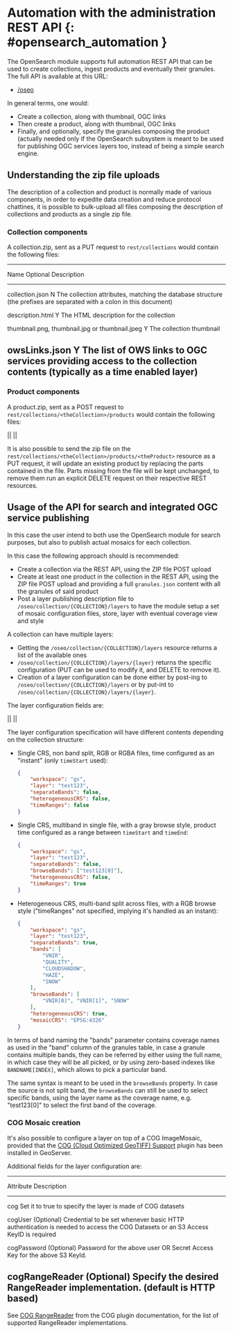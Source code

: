 # Automation with the administration REST API {: #opensearch_automation }

The OpenSearch module supports full automation REST API that can be used to create collections, ingest products and eventually their granules. The full API is available at this URL:

-   [/oseo](https://docs.geoserver.org/latest/en/api/#1.0.0/opensearch-eo.yaml)

In general terms, one would:

-   Create a collection, along with thumbnail, OGC links
-   Then create a product, along with thumbnail, OGC links
-   Finally, and optionally, specify the granules composing the product (actually needed only if the OpenSearch subsystem is meant to be used for publishing OGC services layers too, instead of being a simple search engine.

## Understanding the zip file uploads

The description of a collection and product is normally made of various components, in order to expedite data creation and reduce protocol chattines, it is possible to bulk-upload all files composing the description of collections and products as a single zip file.

### Collection components

A collection.zip, sent as a PUT request to `rest/collections` would contain the following files:

  -----------------------------------------------------------------------------------------------------------------------------------------------------------------------------------
  Name                                             Optional   Description
  ------------------------------------------------ ---------- -----------------------------------------------------------------------------------------------------------------------
  collection.json                                  N          The collection attributes, matching the database structure (the prefixes are separated with a colon in this document)

  description.html                                 Y          The HTML description for the collection

  thumbnail.png, thumbnail.jpg or thumbnail.jpeg   Y          The collection thumbnail

  owsLinks.json                                    Y          The list of OWS links to OGC services providing access to the collection contents (typically as a time enabled layer)
  -----------------------------------------------------------------------------------------------------------------------------------------------------------------------------------

### Product components

A product.zip, sent as a POST request to `rest/collections/<theCollection>/products` would contain the following files:

||
||

It is also possible to send the zip file on the `rest/collections/<theCollection>/products/<theProduct>` resource as a PUT request, it will update an existing product by replacing the parts contained in the file. Parts missing from the file will be kept unchanged, to remove them run an explicit DELETE request on their respective REST resources.

## Usage of the API for search and integrated OGC service publishing

In this case the user intend to both use the OpenSearch module for search purposes, but also to publish actual mosaics for each collection.

In this case the following approach should is recommended:

-   Create a collection via the REST API, using the ZIP file POST upload
-   Create at least one product in the collection in the REST API, using the ZIP file POST upload and providing a full `granules.json` content with all the granules of said product
-   Post a layer publishing description file to `/oseo/collection/{COLLECTION}/layers` to have the module setup a set of mosaic configuration files, store, layer with eventual coverage view and style

A collection can have multiple layers:

-   Getting the `/oseo/collection/{COLLECTION}/layers` resource returns a list of the available ones
-   `/oseo/collection/{COLLECTION}/layers/{layer}` returns the specific configuration (PUT can be used to modify it, and DELETE to remove it).
-   Creation of a layer configuration can be done either by post-ing to `/oseo/collection/{COLLECTION}/layers` or by put-int to `/oseo/collection/{COLLECTION}/layers/{layer}`.

The layer configuration fields are:

||
||

The layer configuration specification will have different contents depending on the collection structure:

-   Single CRS, non band split, RGB or RGBA files, time configured as an "instant" (only `timeStart` used):

    ``` json
    {
        "workspace": "gs",
        "layer": "test123",
        "separateBands": false,
        "heterogeneousCRS": false,
        "timeRanges": false
    }
    ```

-   Single CRS, multiband in single file, with a gray browse style, product time configured as a range between `timeStart` and `timeEnd`:

    ``` json
    {
        "workspace": "gs",
        "layer": "test123",
        "separateBands": false,
        "browseBands": ["test123[0]"],
        "heterogeneousCRS": false,
        "timeRanges": true
    }
    ```

-   Heterogeneous CRS, multi-band split across files, with a RGB browse style ("timeRanges" not specified, implying it's handled as an instant):

    ``` json
    {
        "workspace": "gs",
        "layer": "test123",
        "separateBands": true,
        "bands": [
            "VNIR",
            "QUALITY",
            "CLOUDSHADOW",
            "HAZE",
            "SNOW"
        ],
        "browseBands": [
            "VNIR[0]", "VNIR[1]", "SNOW"
        ],
        "heterogeneousCRS": true,
        "mosaicCRS": "EPSG:4326"
    }
    ```

In terms of band naming the "bands" parameter contains coverage names as used in the "band" column of the granules table, in case a granule contains multiple bands, they can be referred by either using the full name, in which case they will be all picked, or by using zero-based indexes like `BANDNAME[INDEX]`, which allows to pick a particular band.

The same syntax is meant to be used in the `browseBands` property. In case the source is not split band, the `browseBands` can still be used to select specific bands, using the layer name as the coverage name, e.g. "test123[0]" to select the first band of the coverage.

### COG Mosaic creation

It's also possible to configure a layer on top of a COG ImageMosaic, provided that the [COG (Cloud Optimized GeoTIFF) Support](../cog/cog.md) plugin has been installed in GeoServer.

Additional fields for the layer configuration are:

  -----------------------------------------------------------------------------------------------------------------------------------------------------------------
  Attribute             Description
  --------------------- -------------------------------------------------------------------------------------------------------------------------------------------
  cog                   Set it to true to specify the layer is made of COG datasets

  cogUser               (Optional) Credential to be set whenever basic HTTP authentication is needed to access the COG Datasets or an S3 Access KeyID is required

  cogPassword           (Optional) Password for the above user OR Secret Access Key for the above S3 KeyId.

  cogRangeReader        (Optional) Specify the desired RangeReader implementation. (default is HTTP based)
  -----------------------------------------------------------------------------------------------------------------------------------------------------------------

See [COG RangeReader](../cog/cog.md#cog_plugin_rangereader) from the COG plugin documentation, for the list of supported RangeReader implementations.
